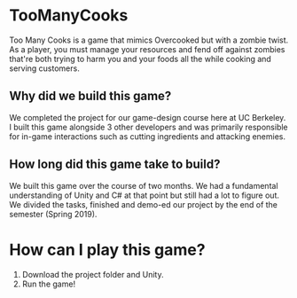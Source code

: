 # TooManyCooks
Too Many Cooks is a game that mimics Overcooked but with a zombie twist. As a player, you must manage your resources and 
fend off against zombies that're both trying to harm you and your foods all the while cooking and serving customers. 

## Why did we build this game? 
We completed the project for our game-design course here at UC Berkeley. I built this game alongside 3 other developers 
and was primarily responsible for in-game interactions such as cutting ingredients and attacking enemies. 

## How long did this game take to build?
We built this game over the course of two months. We had a fundamental understanding of Unity and C# at that point but still 
had a lot to figure out. We divided the tasks, finished and demo-ed our project by the end of the semester (Spring 2019). 

# How can I play this game? 
 1. Download the project folder and Unity. 
 2. Run the game! 
 

